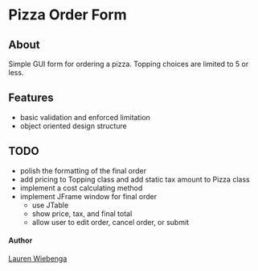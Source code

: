 Pizza Order Form
====================

## About

Simple GUI form for ordering a pizza. Topping choices are limited to 5 or less.

## Features

+ basic validation and enforced limitation
+ object oriented design structure

## TODO

+ polish the formatting of the final order
+ add pricing to Topping class and add static tax amount to Pizza class
+ implement a cost calculating method
+ implement JFrame window for final order
	* use JTable
	* show price, tax, and final total
	* allow user to edit order, cancel order, or submit

#### Author

[Lauren Wiebenga](https://github.com/Lauren-Wiebenga 'My GitHub')